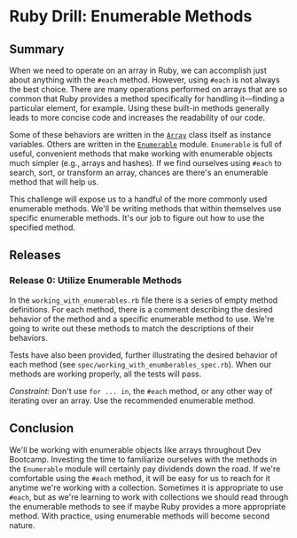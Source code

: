 # Ruby Drill: Enumerable Methods

## Summary
When we need to operate on an array in Ruby, we can accomplish just about anything with the `#each` method. However, using `#each` is not always the best choice.  There are many operations performed on arrays that are so common that Ruby provides a method specifically for handling it—finding a particular element, for example.  Using these built-in methods generally leads to more concise code and increases the readability of our code.

Some of these behaviors are written in the [`Array`][ruby array] class itself as instance variables.  Others are written in the [`Enumerable`][ruby enumerable] module.  `Enumerable` is full of useful, convenient methods that make working with enumerable objects much simpler (e.g., arrays and hashes).  If we find ourselves using `#each` to search, sort, or transform an array, chances are there's an enumerable method that will help us.

This challenge will expose us to a handful of the more commonly used enumerable methods. We'll be writing methods that within themselves use specific enumerable methods.  It's our job to figure out how to use the specified method.


## Releases
### Release 0: Utilize Enumerable Methods
In the `working_with_enumerables.rb` file there is a series of empty method definitions.  For each method, there is a comment describing the desired behavior of the method and a specific enumerable method to use.  We're going to write out these methods to match the descriptions of their behaviors.

Tests have also been provided, further illustrating the desired behavior of each method (see `spec/working_with_enumberables_spec.rb`).  When our methods are working properly, all the tests will pass.

*Constraint:*  Don't use `for ... in`, the `#each` method, or any other way of iterating over an array.  Use the recommended enumerable method.


## Conclusion
We'll be working with enumerable objects like arrays throughout Dev Bootcamp.  Investing the time to familiarize ourselves with the methods in the `Enumerable` module will certainly pay dividends down the road.  If we're comfortable using the `#each` method, it will be easy for us to reach for it anytime we're working with a collection.  Sometimes it is appropriate to use `#each`, but as we're learning to work with collections we should read through the enumerable methods to see if maybe Ruby provides a more appropriate method.  With practice, using enumerable methods will become second nature.


[ruby enumerable]: http://ruby-doc.org/core-2.1.0/Enumerable.html
[ruby array]: http://ruby-doc.org/core-2.1.0/Array.html


